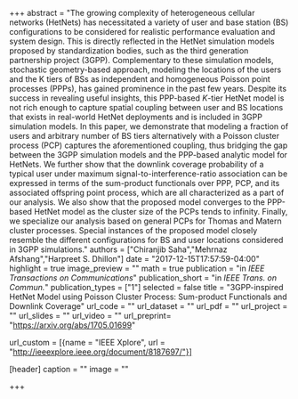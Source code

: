+++
abstract = "The growing complexity of heterogeneous cellular networks (HetNets) has necessitated a variety of user and base station (BS) configurations to be considered for realistic performance evaluation and system design. This is directly reflected in the HetNet simulation models proposed by standardization bodies, such as the third generation partnership project (3GPP). Complementary to these simulation models, stochastic geometry-based approach, modeling the locations of the users and the K tiers of BSs as independent and homogeneous Poisson point processes (PPPs), has gained prominence in the past few years. Despite its success in revealing useful insights, this PPP-based $K$-tier HetNet model is not rich enough to capture spatial coupling between user and BS locations that exists in real-world HetNet deployments and is included in 3GPP simulation models. In this paper, we demonstrate that modeling a fraction of users and arbitrary number of BS tiers alternatively with a Poisson cluster process (PCP) captures the aforementioned coupling, thus bridging the gap between the 3GPP simulation models and the PPP-based analytic model for HetNets. We further show that the downlink coverage probability of a typical user under maximum signal-to-interference-ratio association can be expressed in terms of the sum-product functionals over PPP, PCP, and its associated offspring point process, which are all characterized as a part of our analysis. We also show that the proposed model converges to the PPP-based HetNet model as the cluster size of the PCPs tends to infinity. Finally, we specialize our analysis based on general PCPs for Thomas and Matern cluster processes. Special instances of the proposed model closely resemble the different configurations for BS and user locations considered in 3GPP simulations."
authors = ["Chiranjib Saha","Mehrnaz Afshang","Harpreet S. Dhillon"]
date = "2017-12-15T17:57:59-04:00"
highlight = true
image_preview = ""
math = true
publication = "in *IEEE Transactions on Communications*"
publication_short = "in *IEEE Trans. on Commun.*"
publication_types = ["1"]
selected = false
title = "3GPP-inspired HetNet Model using Poisson Cluster Process: Sum-product Functionals and Downlink Coverage"
url_code = ""
url_dataset = ""
url_pdf = ""
url_project = ""
url_slides = ""
url_video = ""
url_preprint= "https://arxiv.org/abs/1705.01699"

url_custom = [{name = "IEEE Xplore", url = "http://ieeexplore.ieee.org/document/8187697/"}]



[header]
  caption = ""
  image = ""

+++

